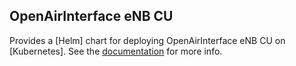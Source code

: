 <!--
SPDX-FileCopyrightText: 2019-present Open Networking Foundation <info@opennetworking.org>

SPDX-License-Identifier: Apache-2.0
-->

## OpenAirInterface eNB CU

Provides a [Helm] chart for deploying OpenAirInterface eNB CU on [Kubernetes].
See the [documentation](https://docs.onosproject.org/onos-ran/docs/deployment/) for more info.
